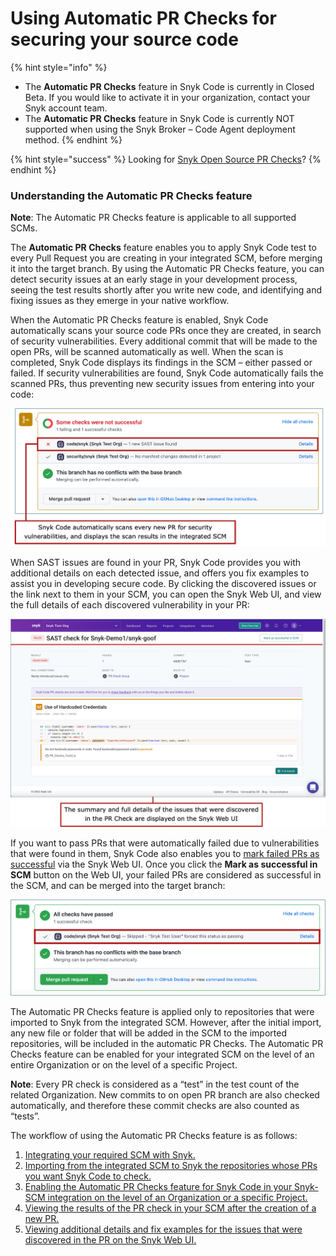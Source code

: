 # Using Automatic PR Checks for securing your source code

{% hint style="info" %}
* The **Automatic PR Checks** feature in Snyk Code is currently in Closed Beta. If you would like to activate it in your organization, contact your Snyk account team.
* The **Automatic PR Checks** feature in Snyk Code is currently NOT supported when using the Snyk Broker – Code Agent deployment method.
{% endhint %}

{% hint style="success" %}
Looking for [Snyk Open Source PR Checks](../../snyk-open-source/introduction-to-pr-checks/)?
{% endhint %}

### Understanding the Automatic PR Checks feature

**Note**: The Automatic PR Checks feature is applicable to all supported SCMs.

The **Automatic PR Checks** feature enables you to apply Snyk Code test to every Pull Request you are creating in your integrated SCM, before merging it into the target branch. By using the Automatic PR Checks feature, you can detect security issues at an early stage in your development process, seeing the test results shortly after you write new code, and identifying and fixing issues as they emerge in your native workflow.

When the Automatic PR Checks feature is enabled, Snyk Code automatically scans your source code PRs once they are created, in search of security vulnerabilities. Every additional commit that will be made to the open PRs, will be scanned automatically as well. When the scan is completed, Snyk Code displays its findings in the SCM – either passed or failed. If security vulnerabilities are found, Snyk Code automatically fails the scanned PRs, thus preventing new security issues from entering into your code:

![](<../../../.gitbook/assets/Snyk Code - PR Checks - GitHub - Some Checks Failed - Intro.png>)

When SAST issues are found in your PR, Snyk Code provides you with additional details on each detected issue, and offers you fix examples to assist you in developing secure code. By clicking the discovered issues or the link next to them in your SCM, you can open the Snyk Web UI, and view the full details of each discovered vulnerability in your PR:

![](<../../../.gitbook/assets/Snyk Code - PR Checks - Web UI - Intro (1).png>)

If you want to pass PRs that were automatically failed due to vulnerabilities that were found in them, Snyk Code also enables you to [mark failed PRs as successful](viewing-and-working-with-the-pr-check-results-on-the-snyk-web-ui.md#\_ref105582006) via the Snyk Web UI. Once you click the **Mark as successful in SCM** button on the Web UI, your failed PRs are considered as successful in the SCM, and can be merged into the target branch:

![](<../../../.gitbook/assets/Snyk Code - PR Checks - Mark as successful - On GitHub (1).png>)

The Automatic PR Checks feature is applied only to repositories that were imported to Snyk from the integrated SCM. However, after the initial import, any new file or folder that will be added in the SCM to the imported repositories, will be included in the automatic PR Checks. The Automatic PR Checks feature can be enabled for your integrated SCM on the level of an entire Organization or on the level of a specific Project.

**Note**: Every PR check is considered as a “test” in the test count of the related Organization. New commits to on open PR branch are also checked automatically, and therefore these commit checks are also counted as “tests”.

The workflow of using the Automatic PR Checks feature is as follows:

1. [Integrating your required SCM with Snyk.](../getting-started-with-snyk-code/activating-snyk-code-using-the-web-ui/step-2-integrating-your-source-control-system-with-snyk-code.md)
2. [Importing from the integrated SCM to Snyk the repositories whose PRs you want Snyk Code to check.](../getting-started-with-snyk-code/activating-snyk-code-using-the-web-ui/step-3-importing-repositories-to-snyk-for-the-snyk-code-testing/)
3. [Enabling the Automatic PR Checks feature for Snyk Code in your Snyk-SCM integration on the level of an Organization or a specific Project.](enabling-the-automatic-pr-checks.md)
4. [Viewing the results of the PR check in your SCM after the creation of a new PR.](viewing-the-pr-checks-in-your-scm.md)
5. [Viewing additional details and fix examples for the issues that were discovered in the PR on the Snyk Web UI.](viewing-and-working-with-the-pr-check-results-on-the-snyk-web-ui.md)
